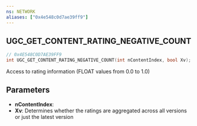 ```yaml
---
ns: NETWORK
aliases: ["0x4e548c0d7ae39ff9"]
---
```

## UGC_GET_CONTENT_RATING_NEGATIVE_COUNT

```c
// 0x4E548C0D7AE39FF9
int UGC_GET_CONTENT_RATING_NEGATIVE_COUNT(int nContentIndex, bool Xv);
```

Access to rating information (FLOAT values from 0.0 to 1.0)


## Parameters
* **nContentIndex**: 
* **Xv**: Determines whether the ratings are aggregated across all versions or just the latest version
